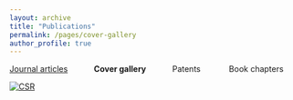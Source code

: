 ```yaml
---
layout: archive
title: "Publications"
permalink: /pages/cover-gallery
author_profile: true
---
```





[Journal articles](https://mihafil.github.io/academic/publications)  &emsp;&emsp;&emsp;**Cover gallery** &emsp;&emsp;&emsp;Patents  &emsp;&emsp; &emsp;Book chapters




[![CSR](https://mihafil.github.io/academic/images/csr2016-icon.jpg)](https://mihafil.github.io/academic/images/csr2016.jpg)

  
